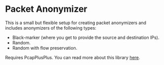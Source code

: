 # Packet Anonymizer

This is a small but flexible setup for creating packet anonymizers and includes anonymizers of the following types:

- Black-marker (where you get to provide the source and destination IPs).
- Random.
- Random with flow preservation.

Requires PcapPlusPlus. You can read more about this library [here](https://pcapplusplus.github.io/).
